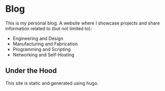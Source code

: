 # Blog

This is my personal blog. A website where I showcase projects and share information related to (but not limited to):
- Engineering and Design
- Manufacturing and Fabrication
- Programming and Scripting
- Networking and Self-Hosting

## Under the Hood
This site is static and generated using hugo. 
